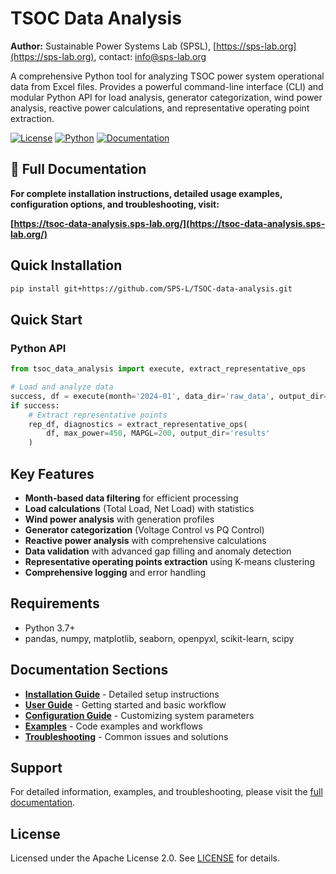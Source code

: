 # TSOC Data Analysis

**Author:** Sustainable Power Systems Lab (SPSL), [https://sps-lab.org](https://sps-lab.org), contact: info@sps-lab.org

A comprehensive Python tool for analyzing TSOC power system operational data from Excel files. Provides a powerful command-line interface (CLI) and modular Python API for load analysis, generator categorization, wind power analysis, reactive power calculations, and representative operating point extraction.

[![License](https://img.shields.io/badge/License-Apache%202.0-blue.svg)](https://opensource.org/licenses/Apache-2.0)
[![Python](https://img.shields.io/badge/python-3.7+-blue.svg)](https://www.python.org/downloads/)
[![Documentation](https://img.shields.io/badge/docs-sphinx-blue.svg)](https://tsoc-data-analysis.sps-lab.org/)

## 📖 Full Documentation

**For complete installation instructions, detailed usage examples, configuration options, and troubleshooting, visit:**

**[https://tsoc-data-analysis.sps-lab.org/](https://tsoc-data-analysis.sps-lab.org/)**

## Quick Installation

```bash
pip install git+https://github.com/SPS-L/TSOC-data-analysis.git
```

## Quick Start

### Python API
```python
from tsoc_data_analysis import execute, extract_representative_ops

# Load and analyze data
success, df = execute(month='2024-01', data_dir='raw_data', output_dir='results')
if success:
    # Extract representative points
    rep_df, diagnostics = extract_representative_ops(
        df, max_power=450, MAPGL=200, output_dir='results'
    )
```

## Key Features

- **Month-based data filtering** for efficient processing
- **Load calculations** (Total Load, Net Load) with statistics
- **Wind power analysis** with generation profiles
- **Generator categorization** (Voltage Control vs PQ Control)
- **Reactive power analysis** with comprehensive calculations
- **Data validation** with advanced gap filling and anomaly detection
- **Representative operating points extraction** using K-means clustering
- **Comprehensive logging** and error handling

## Requirements

- Python 3.7+
- pandas, numpy, matplotlib, seaborn, openpyxl, scikit-learn, scipy

## Documentation Sections

- **[Installation Guide](https://tsoc-data-analysis.sps-lab.org/installation.html)** - Detailed setup instructions
- **[User Guide](https://tsoc-data-analysis.sps-lab.org/user_guide.html)** - Getting started and basic workflow
- **[Configuration Guide](https://tsoc-data-analysis.sps-lab.org/configuration.html)** - Customizing system parameters
- **[Examples](https://tsoc-data-analysis.sps-lab.org/examples.html)** - Code examples and workflows
- **[Troubleshooting](https://tsoc-data-analysis.sps-lab.org/troubleshooting.html)** - Common issues and solutions

## Support

For detailed information, examples, and troubleshooting, please visit the [full documentation](https://tsoc-data-analysis.sps-lab.org/).

## License

Licensed under the Apache License 2.0. See [LICENSE](LICENSE) for details.

